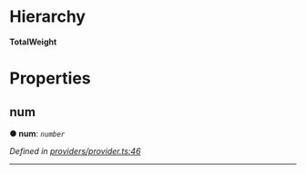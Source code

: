 

# Hierarchy

**TotalWeight**

# Properties

<a id="num"></a>

##  num

**● num**: *`number`*

*Defined in [providers/provider.ts:46](https://github.com/nearprotocol/nearlib/blob/c7aee6f/src.ts/providers/provider.ts#L46)*

___

